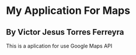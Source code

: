 # My Application For Maps

## By Victor Jesus Torres Ferreyra

This is a aplication for use Google Maps API
